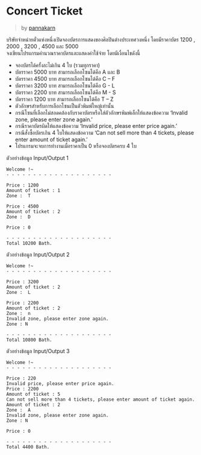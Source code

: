 # Concert Ticket #
> by [pannakarn](https://github.com/pannakarn)

บริษัทจำหน่ายตั๋วแห่งหนึ่งเปิดจองบัตรการแสดงของศิลปินต่างประเทศวงหนึ่ง โดยมีราคาบัตร 1200 , 2000 , 3200 , 4500 และ 5000 <br>
จงเขียนโปรแกรมคำนวณราคาบัตรและแสดงค่าใช้จ่าย โดยมีเงื่อนไขดังนี้
-   จองบัตรได้ครั้งละไม่เกิน 4 ใบ (รวมทุกราคา)
-   บัตรราคา 5000 บาท สามารถเลือกโซนได้คือ A และ B
-   บัตรราคา 4500 บาท สามารถเลือกโซนได้คือ C – F
-   บัตรราคา 3200 บาท สามารถเลือกโซนได้คือ G - L
-   บัตรราคา 2200 บาท สามารถเลือกโซนได้คือ M - S
-   บัตรราคา 1200 บาท สามารถเลือกโซนได้คือ T – Z
-   ตัวอักษรสำหรับการเลือกโซนเป็นตัวพิมพ์ใหญ่เท่านั้น
-   กรณีโซนที่เลือกไม่สอดคล้องกับราคาบัตรหรือใส่ตัวอักษรพิมพ์เล็กให้แสดงข้อความ ‘Invalid zone, please enter zone again.’
-   กรณีราคาบัตรผิดให้แสดงข้อความ ‘Invalid price, please enter price again.’
-   กรณีสั่งซื้อบัตรเกิน 4 ใบให้แสดงข้อความ ‘Can not sell more than 4 tickets, please enter amount of ticket again.’
-   โปรแกรมจะจบการทำงานเมื่อราคาเป็น 0 หรือจองบัตรครบ 4 ใบ


ตัวอย่างข้อมูล Input/Output 1
```
Welcome !~
- - - - - - - - - - - - - - - - - - - -

Price : 1200
Amount of ticket : 1
Zone :  T

Price : 4500
Amount of ticket : 2
Zone :  D

Price : 0

- - - - - - - - - - - - - - - - - - - -
Total 10200 Bath.
```

ตัวอย่างข้อมูล Input/Output 2
```
Welcome !~
- - - - - - - - - - - - - - - - - - - -

Price : 3200
Amount of ticket : 2
Zone :  L

Price : 2200
Amount of ticket : 2
Zone :  n
Invalid zone, please enter zone again.
Zone : N

- - - - - - - - - - - - - - - - - - - -
Total 10800 Bath.
```

ตัวอย่างข้อมูล Input/Output 3
```
Welcome !~
- - - - - - - - - - - - - - - - - - - -

Price : 220
Invalid price, please enter price again.
Price : 2200
Amount of ticket : 5
Can not sell more than 4 tickets, please enter amount of ticket again.
Amount of ticket : 2
Zone :  A
Invalid zone, please enter zone again.
Zone : N

Price : 0

- - - - - - - - - - - - - - - - - - - -
Total 4400 Bath.
```

